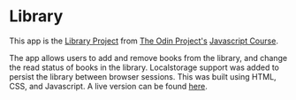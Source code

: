 # Library 

This app is the [Library Project](https://www.theodinproject.com/paths/full-stack-ruby-on-rails/courses/javascript/lessons/library) from 
[The Odin Project's](https://www.theodinproject.com/) [Javascript Course](https://www.theodinproject.com/paths/full-stack-ruby-on-rails/courses/javascript/).

The app allows users to add and remove books from the library, and change the read status of books in the library.  Localstorage support was added to persist the library
between browser sessions.  This was built using HTML, CSS, and Javascript.  A live version can be found [here](https://esteban90-dev.github.io/library/).  